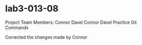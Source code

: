 # lab3-013-08
Project Team Members: Connor Davel
Connor Davel
Practice Git Commands

Corrected the changes made by Connor
